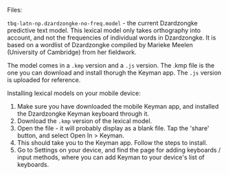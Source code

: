 Files:

```tbq-latn-np.dzardzongke-no-freq.model``` - the current Dzardzongke predictive text model. This lexical model only takes orthography into account, and not the frequencies of individual words in Dzardzongke. It is based on a wordlist of Dzardzongke compiled by Marieke Meelen (University of Cambridge) from her fieldwork.

The model comes in a ```.kmp``` version and a ```.js``` version. The .kmp file is the one you can download and install thorugh the Keyman app. The ```.js``` version is uploaded for reference. 

Installing lexical models on your mobile device:
1. Make sure you have downloaded the mobile Keyman app, and installed the Dzardzongke Keyman keyboard through it.
2. Download the ```.kmp``` version of the lexical model.
3. Open the file - it will probably display as a blank file. Tap the 'share' button, and select Open In > Keyman.
4. This should take you to the Keyman app. Follow the steps to install.
5. Go to Settings on your device, and find the page for adding keyboards / input methods, where you can add Keyman to your device's list of keyboards.
